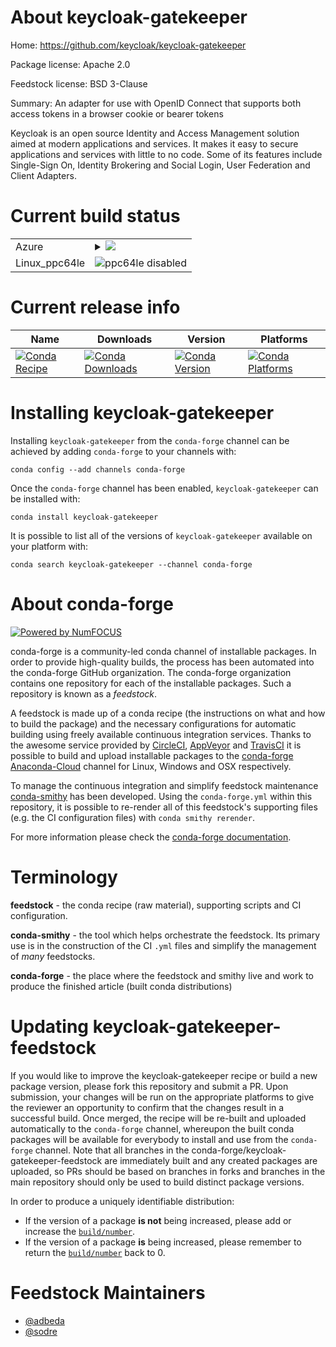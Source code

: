 About keycloak-gatekeeper
=========================

Home: https://github.com/keycloak/keycloak-gatekeeper

Package license: Apache 2.0

Feedstock license: BSD 3-Clause

Summary: An adapter for use with OpenID Connect that supports both access tokens in a browser cookie or bearer tokens

Keycloak is an open source Identity and Access Management solution aimed
at modern applications and services. It makes it easy to secure applications
and services with little to no code. Some of its features include Single-Sign On,
Identity Brokering and Social Login, User Federation and Client Adapters.


Current build status
====================


<table>
    
  <tr>
    <td>Azure</td>
    <td>
      <details>
        <summary>
          <a href="https://dev.azure.com/conda-forge/feedstock-builds/_build/latest?definitionId=7179&branchName=master">
            <img src="https://dev.azure.com/conda-forge/feedstock-builds/_apis/build/status/keycloak-gatekeeper-feedstock?branchName=master">
          </a>
        </summary>
        <table>
          <thead><tr><th>Variant</th><th>Status</th></tr></thead>
          <tbody><tr>
              <td>linux</td>
              <td>
                <a href="https://dev.azure.com/conda-forge/feedstock-builds/_build/latest?definitionId=7179&branchName=master">
                  <img src="https://dev.azure.com/conda-forge/feedstock-builds/_apis/build/status/keycloak-gatekeeper-feedstock?branchName=master&jobName=linux&configuration=linux_" alt="variant">
                </a>
              </td>
            </tr><tr>
              <td>osx</td>
              <td>
                <a href="https://dev.azure.com/conda-forge/feedstock-builds/_build/latest?definitionId=7179&branchName=master">
                  <img src="https://dev.azure.com/conda-forge/feedstock-builds/_apis/build/status/keycloak-gatekeeper-feedstock?branchName=master&jobName=osx&configuration=osx_" alt="variant">
                </a>
              </td>
            </tr><tr>
              <td>win</td>
              <td>
                <a href="https://dev.azure.com/conda-forge/feedstock-builds/_build/latest?definitionId=7179&branchName=master">
                  <img src="https://dev.azure.com/conda-forge/feedstock-builds/_apis/build/status/keycloak-gatekeeper-feedstock?branchName=master&jobName=win&configuration=win_" alt="variant">
                </a>
              </td>
            </tr>
          </tbody>
        </table>
      </details>
    </td>
  </tr>
  <tr>
    <td>Linux_ppc64le</td>
    <td>
      <img src="https://img.shields.io/badge/ppc64le-disabled-lightgrey.svg" alt="ppc64le disabled">
    </td>
  </tr>
</table>

Current release info
====================

| Name | Downloads | Version | Platforms |
| --- | --- | --- | --- |
| [![Conda Recipe](https://img.shields.io/badge/recipe-keycloak--gatekeeper-green.svg)](https://anaconda.org/conda-forge/keycloak-gatekeeper) | [![Conda Downloads](https://img.shields.io/conda/dn/conda-forge/keycloak-gatekeeper.svg)](https://anaconda.org/conda-forge/keycloak-gatekeeper) | [![Conda Version](https://img.shields.io/conda/vn/conda-forge/keycloak-gatekeeper.svg)](https://anaconda.org/conda-forge/keycloak-gatekeeper) | [![Conda Platforms](https://img.shields.io/conda/pn/conda-forge/keycloak-gatekeeper.svg)](https://anaconda.org/conda-forge/keycloak-gatekeeper) |

Installing keycloak-gatekeeper
==============================

Installing `keycloak-gatekeeper` from the `conda-forge` channel can be achieved by adding `conda-forge` to your channels with:

```
conda config --add channels conda-forge
```

Once the `conda-forge` channel has been enabled, `keycloak-gatekeeper` can be installed with:

```
conda install keycloak-gatekeeper
```

It is possible to list all of the versions of `keycloak-gatekeeper` available on your platform with:

```
conda search keycloak-gatekeeper --channel conda-forge
```


About conda-forge
=================

[![Powered by NumFOCUS](https://img.shields.io/badge/powered%20by-NumFOCUS-orange.svg?style=flat&colorA=E1523D&colorB=007D8A)](http://numfocus.org)

conda-forge is a community-led conda channel of installable packages.
In order to provide high-quality builds, the process has been automated into the
conda-forge GitHub organization. The conda-forge organization contains one repository
for each of the installable packages. Such a repository is known as a *feedstock*.

A feedstock is made up of a conda recipe (the instructions on what and how to build
the package) and the necessary configurations for automatic building using freely
available continuous integration services. Thanks to the awesome service provided by
[CircleCI](https://circleci.com/), [AppVeyor](https://www.appveyor.com/)
and [TravisCI](https://travis-ci.org/) it is possible to build and upload installable
packages to the [conda-forge](https://anaconda.org/conda-forge)
[Anaconda-Cloud](https://anaconda.org/) channel for Linux, Windows and OSX respectively.

To manage the continuous integration and simplify feedstock maintenance
[conda-smithy](https://github.com/conda-forge/conda-smithy) has been developed.
Using the ``conda-forge.yml`` within this repository, it is possible to re-render all of
this feedstock's supporting files (e.g. the CI configuration files) with ``conda smithy rerender``.

For more information please check the [conda-forge documentation](https://conda-forge.org/docs/).

Terminology
===========

**feedstock** - the conda recipe (raw material), supporting scripts and CI configuration.

**conda-smithy** - the tool which helps orchestrate the feedstock.
                   Its primary use is in the construction of the CI ``.yml`` files
                   and simplify the management of *many* feedstocks.

**conda-forge** - the place where the feedstock and smithy live and work to
                  produce the finished article (built conda distributions)


Updating keycloak-gatekeeper-feedstock
======================================

If you would like to improve the keycloak-gatekeeper recipe or build a new
package version, please fork this repository and submit a PR. Upon submission,
your changes will be run on the appropriate platforms to give the reviewer an
opportunity to confirm that the changes result in a successful build. Once
merged, the recipe will be re-built and uploaded automatically to the
`conda-forge` channel, whereupon the built conda packages will be available for
everybody to install and use from the `conda-forge` channel.
Note that all branches in the conda-forge/keycloak-gatekeeper-feedstock are
immediately built and any created packages are uploaded, so PRs should be based
on branches in forks and branches in the main repository should only be used to
build distinct package versions.

In order to produce a uniquely identifiable distribution:
 * If the version of a package **is not** being increased, please add or increase
   the [``build/number``](https://conda.io/docs/user-guide/tasks/build-packages/define-metadata.html#build-number-and-string).
 * If the version of a package **is** being increased, please remember to return
   the [``build/number``](https://conda.io/docs/user-guide/tasks/build-packages/define-metadata.html#build-number-and-string)
   back to 0.

Feedstock Maintainers
=====================

* [@adbeda](https://github.com/adbeda/)
* [@sodre](https://github.com/sodre/)

